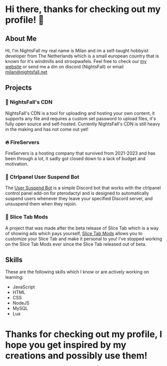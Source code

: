 # Hi there, thanks for checking out my profile! 👋

## About Me
Hi, I'm NightsFall my real name is Milan and im a self-taught hobbyist developer from The Netherlands which is a small european country that is known for it's windmills and stroopwafels.
Feel free to check our [my website](https://nightsfall.net) or send me a dm on discord (NightsFall) or email milan@nightsfall.net


## Projects
### 💾 NightsFall's CDN
NightsFall's CDN is a tool for uploading and hosting your own content, it supports any file and requires a custom set password to upload files, it's fully open source and self-hosted.
Currently NightsFall's CDN is still heavy in the making and has not come out yet!

### 🔥 FireServers
FireServers is a hosting company that survived from 2021-2023 and has been through a lot, it sadly got closed down to a lack of budget and motivation.

### 🤖 Ctrlpanel User Suspend Bot
The [User Suspend Bot](https://market.ctrlpanel.gg/resources/resource/44-user-suspend-bot/) is a simple Discord bot that works with the ctrlpanel control panel add-on for pterodactyl and is designed to automatically suspend users whenever they leave your specified Discord server, and unsuspend them when they rejoin.

### 🔪 Slice Tab Mods
A project that was made after the beta release of Slice Tab which is a way of showing ads which pays yourself, [Slice Tab Mods](https://github.com/SliceTab/Mods) allows you to customize your Slice Tab and make it personal to you! I've stopped working on the Slice Tab Mods ever since the Slice Tab released out of beta.

## Skills
These are the following skills which I know or are actively working on learning:
- JavaScript
- HTML
- CSS
- NodeJS
- MySQL
- Lua

#
# Thanks for checking out my profile, I hope you get inspired by my creations and possibly use them!
